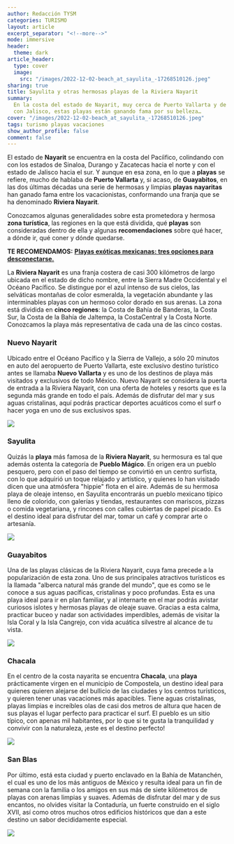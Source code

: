 ```yaml
---
author: Redacción TYSM
categories: TURISMO
layout: article
excerpt_separator: "<!--more-->"
mode: immersive
header:
  theme: dark
article_header:
  type: cover
  image:
    src: "/images/2022-12-02-beach_at_sayulita_-17268510126.jpeg"
sharing: true
title: Sayulita y otras hermosas playas de la Riviera Nayarit
summary:
  En la costa del estado de Nayarit, muy cerca de Puerto Vallarta y de la frontera
  con Jalisco, estas playas están ganando fama por su belleza…
cover: "/images/2022-12-02-beach_at_sayulita_-17268510126.jpeg"
tags: turismo playas vacaciones
show_author_profile: false
comment: false
---
```


El estado de **Nayarit** se encuentra en la costa del Pacíifico, colindando con con los estados de Sinaloa, Durango y Zacatecas hacia el norte y con el estado de Jalisco hacia el sur. Y aunque en esa zona, en lo que a **playas** se refiere, mucho de hablaba de **Puerto Vallarta** y, si acaso, de **Guayabitos**, en las dos últimas décadas una serie de hermosas y limpias **playas** **nayaritas** han ganado fama entre los vacacionistas, conformando una franja que se ha denominado **Riviera Nayarit**.

Conozcamos algunas generalidades sobre esta prometedora y hermosa **zona turística**, las regiones en la que está dividida, qué **playas** son consideradas dentro de ella y algunas **recomendaciones** sobre qué hacer, a dónde ir, qué coner y dónde quedarse.

**TE RECOMENDAMOS:** [**Playas exóticas mexicanas: tres opciones para desconectarse.**](https://blog.tonoysumariachi.com/turismo/2022/04/26/playas-exoticas-mexicanas-tres-opciones-para-desconectarse.html)

La **Riviera Nayarit** es una franja costera de casi 300 kilómetros de largo ubicada en el estado de dicho nombre, entre la Sierra Madre Occidental y el Océano Pacífico. Se distingue por el azul intenso de sus cielos, las selváticas montañas de color esmeralda, la vegetación abundante y las interminables playas con un hermoso color dorado en sus arenas. La zona está dividida en **cinco regiones**: la Costa de Bahía de Banderas, la Costa Sur, la Costa de la Bahía de Jaltempa, la CostaCentral y la Costa Norte. Conozcamos la playa más representativa de cada una de las cinco costas.

### Nuevo Nayarit

Ubicado entre el Océano Pacífico y la Sierra de Vallejo, a sólo 20 minutos en auto del aeropuerto de Puerto Vallarta, este exclusivo destino turístico antes se llamaba **Nuevo Vallarta** y es uno de los destinos de playa más visitados y exclusivos de todo México. Nuevo Nayarit se considera la puerta de entrada a la Riviera Nayarit, con una oferta de hoteles y resorts que es la segunda más grande en todo el país. Además de disfrutar del mar y sus aguas cristalinas, aquí podrás practicar deportes acuáticos como el surf o hacer yoga en uno de sus exclusivos spas.

![](https://upload.wikimedia.org/wikipedia/commons/thumb/0/0a/Villa_Del_Palmar_Flamingos_Nuevo_Vallarta%2C_Mexico_-_panoramio_%2816%29.jpg/1024px-Villa_Del_Palmar_Flamingos_Nuevo_Vallarta%2C_Mexico_-_panoramio_%2816%29.jpg)

### Sayulita

Quizás la **playa** más famosa de la **Riviera Nayarit**, su hermosura es tal que además ostenta la categoría de **Pueblo Mágico**. En origen era un pueblo pesquero, pero con el paso del tiempo se convirtió en un centro surfista, con lo que adquirió un toque relajado y artístico, y quienes lo han visitado dicen que una atmósfera "hippie" flota en el aire. Además de su hermosa playa de oleaje intenso, en Sayulita encontrarás un pueblo mexicano típico lleno de colorido, con galerías y tiendas, restaurantes con mariscos, pizzas o comida vegetariana, y rincones con calles cubiertas de papel picado. Es el destino ideal para disfrutar del mar, tomar un café y comprar arte o artesanía.

![](https://upload.wikimedia.org/wikipedia/commons/f/f4/Beach_Life_and_Cafe_Culture_%2817287660212%29.jpg)

### Guayabitos

Una de las playas clásicas de la Riviera Nayarit, cuya fama precede a la popularización de esta zona. Uno de sus principales atractivos turísticos es la llamada "alberca natural más grande del mundo", que es como se le conoce a sus aguas pacíficas, cristalinas y poco profundas. Esta es una playa ideal para ir en plan familiar, y al internarte en el mar podrás avistar curiosos islotes y hermosas playas de oleaje suave. Gracias a esta calma, practicar buceo y nadar son actividades imperdibles, además de visitar la Isla Coral y la Isla Cangrejo, con vida acuática silvestre al alcance de tu vista.

![](https://upload.wikimedia.org/wikipedia/commons/thumb/6/65/Rincon_de_Guayabitos_-_panoramio_%2811%29.jpg/1024px-Rincon_de_Guayabitos_-_panoramio_%2811%29.jpg)

### Chacala

En el centro de la costa nayarita se encuentra **Chacala**, una **playa** prácticamente virgen en el municipio de Compostela, un destino ideal para quienes quieren alejarse del bullicio de las ciudades y los centros turísticos, y quieren tener unas vacaciones más apacibles. Tiene aguas cristalinas, playas limpias e increíbles olas de casi dos metros de altura que hacen de sus playas el lugar perfecto para practicar el surf. El pueblo es un sitio típico, con apenas mil habitantes, por lo que si te gusta la tranquilidad y convivir con la naturaleza, ¡este es el destino perfecto!

![](https://upload.wikimedia.org/wikipedia/commons/8/8e/Vista_aerea_de_Chacala._-_panoramio.jpg)

### San Blas

Por último, está esta ciudad y puerto enclavado en la Bahía de Matanchén, el cual es uno de los más antiguos de México y resulta ideal para un fin de semana con la familia o los amigos en sus más de siete kilómetros de playas con arenas limpias y suaves. Además de disfrutar del mar y de sus encantos, no olvides visitar la Contaduría, un fuerte construido en el siglo XVII, así como otros muchos otros edificios históricos que dan a este destino un sabor decididamente especial.

![](https://upload.wikimedia.org/wikipedia/commons/thumb/4/42/ATARDECER_EN_SAN_BLAS.JPG/1024px-ATARDECER_EN_SAN_BLAS.JPG)
